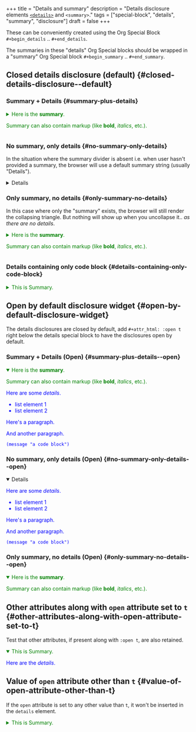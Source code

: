 +++
title = "Details and summary"
description = "Details disclosure elements [`<details>`](https://developer.mozilla.org/en-US/docs/Web/HTML/Element/details) and `<summary>`."
tags = ["special-block", "details", "summary", "disclosure"]
draft = false
+++

<style>details summary { color: green; }</style>

<style>details .details { color: blue; }</style>

These can be conveniently created using the Org Special Block
`#+begin_details` .. `#+end_details`.

The summaries in these "details" Org Special blocks should be wrapped
in a "summary" Org Special block `#+begin_summary` .. `#+end_summary`.


## Closed details disclosure (default) {#closed-details-disclosure--default}


### Summary + Details {#summary-plus-details}

<details>
<summary>Here is the <b>summary</b>.

Summary can also contain markup (like <b>bold</b>, <i>italics</i>, etc.).</summary>
<div class="details">

Here are some _details_.

-   list element 1
-   list element 2

Here's a paragraph.

And another paragraph.

```emacs-lisp
(message "a code block")
```
</div>
</details>


### No summary, only details {#no-summary-only-details}

In the situation where the summary divider is absent i.e. when user
hasn't provided a summary, the browser will use a default summary
string (usually "Details").

<details>
<div class="details">

Here are some _details_.

-   list element 1
-   list element 2

Here's a paragraph.

And another paragraph.

```emacs-lisp
(message "a code block")
```
</div>
</details>


### Only summary, no details {#only-summary-no-details}

In this case where only the "summary" exists, the browser will still
render the collapsing triangle. But nothing will show up when you
uncollapse it.. _as there are no details_.

<details>
<summary>Here is the <b>summary</b>.

Summary can also contain markup (like <b>bold</b>, <i>italics</i>, etc.).</summary>
<div class="details">
</div>
</details>


### Details containing only code block {#details-containing-only-code-block}

<details>
<summary>This is Summary.</summary>
<div class="details">

```emacs-lisp
(message "This is in details")
```
</div>
</details>


## Open by default disclosure widget {#open-by-default-disclosure-widget}

The details disclosures are closed by default, add `#+attr_html: :open
t` right below the details special block to have the disclosures open
by default.


### Summary + Details (Open) {#summary-plus-details--open}

<details open>
<summary>Here is the <b>summary</b>.

Summary can also contain markup (like <b>bold</b>, <i>italics</i>, etc.).</summary>
<div class="details">

Here are some _details_.

-   list element 1
-   list element 2

Here's a paragraph.

And another paragraph.

```emacs-lisp
(message "a code block")
```
</div>
</details>


### No summary, only details (Open) {#no-summary-only-details--open}

<details open>
<div class="details">

Here are some _details_.

-   list element 1
-   list element 2

Here's a paragraph.

And another paragraph.

```emacs-lisp
(message "a code block")
```
</div>
</details>


### Only summary, no details (Open) {#only-summary-no-details--open}

<details open>
<summary>Here is the <b>summary</b>.

Summary can also contain markup (like <b>bold</b>, <i>italics</i>, etc.).</summary>
<div class="details">
</div>
</details>


## Other attributes along with `open` attribute set to `t` {#other-attributes-along-with-open-attribute-set-to-t}

Test that other attributes, if present along with `:open t`, are also retained.

<details open class="foo">
<summary>This is Summary.</summary>
<div class="details">

Here are the _details_.
</div>
</details>


## Value of `open` attribute other than `t` {#value-of-open-attribute-other-than-t}

If the `open` attribute is set to any other value than `t`, it won't
be inserted in the `details` element.

<details class="foo">
<summary>This is Summary.</summary>
<div class="details">

Here are the _details_.
</div>
</details>

